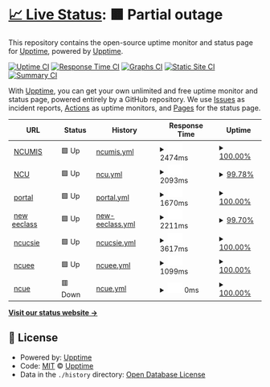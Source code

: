 # [📈 Live Status](https://demo.upptime.js.org): <!--live status--> **🟧 Partial outage**

This repository contains the open-source uptime monitor and status page for [Upptime](https://upptime.js.org), powered by [Upptime](https://github.com/upptime/upptime).

[![Uptime CI](https://github.com/upptime/upptime/workflows/Uptime%20CI/badge.svg)](https://github.com/upptime/upptime/actions?query=workflow%3A%22Uptime+CI%22)
[![Response Time CI](https://github.com/upptime/upptime/workflows/Response%20Time%20CI/badge.svg)](https://github.com/upptime/upptime/actions?query=workflow%3A%22Response+Time+CI%22)
[![Graphs CI](https://github.com/upptime/upptime/workflows/Graphs%20CI/badge.svg)](https://github.com/upptime/upptime/actions?query=workflow%3A%22Graphs+CI%22)
[![Static Site CI](https://github.com/upptime/upptime/workflows/Static%20Site%20CI/badge.svg)](https://github.com/upptime/upptime/actions?query=workflow%3A%22Static+Site+CI%22)
[![Summary CI](https://github.com/upptime/upptime/workflows/Summary%20CI/badge.svg)](https://github.com/upptime/upptime/actions?query=workflow%3A%22Summary+CI%22)

With [Upptime](https://upptime.js.org), you can get your own unlimited and free uptime monitor and status page, powered entirely by a GitHub repository. We use [Issues](https://github.com/upptime/upptime/issues) as incident reports, [Actions](https://github.com/upptime/upptime/actions) as uptime monitors, and [Pages](https://demo.upptime.js.org) for the status page.

<!--start: status pages-->
<!-- This summary is generated by Upptime (https://github.com/upptime/upptime) -->
<!-- Do not edit this manually, your changes will be overwritten -->
<!-- prettier-ignore -->
| URL | Status | History | Response Time | Uptime |
| --- | ------ | ------- | ------------- | ------ |
| <img alt="" src="https://favicons.githubusercontent.com/im.mgt.ncu.edu.tw" height="13"> [NCUMIS](https://im.mgt.ncu.edu.tw/) | 🟩 Up | [ncumis.yml](https://github.com/zeroannnn/bdcfinal/commits/HEAD/history/ncumis.yml) | <details><summary><img alt="Response time graph" src="./graphs/ncumis/response-time-week.png" height="20"> 2474ms</summary><br><a href="https://demo.upptime.js.org/history/ncumis"><img alt="Response time 2598" src="https://img.shields.io/endpoint?url=https%3A%2F%2Fraw.githubusercontent.com%2Fzeroannnn%2Fbdcfinal%2FHEAD%2Fapi%2Fncumis%2Fresponse-time.json"></a><br><a href="https://demo.upptime.js.org/history/ncumis"><img alt="24-hour response time 2993" src="https://img.shields.io/endpoint?url=https%3A%2F%2Fraw.githubusercontent.com%2Fzeroannnn%2Fbdcfinal%2FHEAD%2Fapi%2Fncumis%2Fresponse-time-day.json"></a><br><a href="https://demo.upptime.js.org/history/ncumis"><img alt="7-day response time 2474" src="https://img.shields.io/endpoint?url=https%3A%2F%2Fraw.githubusercontent.com%2Fzeroannnn%2Fbdcfinal%2FHEAD%2Fapi%2Fncumis%2Fresponse-time-week.json"></a><br><a href="https://demo.upptime.js.org/history/ncumis"><img alt="30-day response time 2598" src="https://img.shields.io/endpoint?url=https%3A%2F%2Fraw.githubusercontent.com%2Fzeroannnn%2Fbdcfinal%2FHEAD%2Fapi%2Fncumis%2Fresponse-time-month.json"></a><br><a href="https://demo.upptime.js.org/history/ncumis"><img alt="1-year response time 2598" src="https://img.shields.io/endpoint?url=https%3A%2F%2Fraw.githubusercontent.com%2Fzeroannnn%2Fbdcfinal%2FHEAD%2Fapi%2Fncumis%2Fresponse-time-year.json"></a></details> | <details><summary><a href="https://demo.upptime.js.org/history/ncumis">100.00%</a></summary><a href="https://demo.upptime.js.org/history/ncumis"><img alt="All-time uptime 100.00%" src="https://img.shields.io/endpoint?url=https%3A%2F%2Fraw.githubusercontent.com%2Fzeroannnn%2Fbdcfinal%2FHEAD%2Fapi%2Fncumis%2Fuptime.json"></a><br><a href="https://demo.upptime.js.org/history/ncumis"><img alt="24-hour uptime 100.00%" src="https://img.shields.io/endpoint?url=https%3A%2F%2Fraw.githubusercontent.com%2Fzeroannnn%2Fbdcfinal%2FHEAD%2Fapi%2Fncumis%2Fuptime-day.json"></a><br><a href="https://demo.upptime.js.org/history/ncumis"><img alt="7-day uptime 100.00%" src="https://img.shields.io/endpoint?url=https%3A%2F%2Fraw.githubusercontent.com%2Fzeroannnn%2Fbdcfinal%2FHEAD%2Fapi%2Fncumis%2Fuptime-week.json"></a><br><a href="https://demo.upptime.js.org/history/ncumis"><img alt="30-day uptime 100.00%" src="https://img.shields.io/endpoint?url=https%3A%2F%2Fraw.githubusercontent.com%2Fzeroannnn%2Fbdcfinal%2FHEAD%2Fapi%2Fncumis%2Fuptime-month.json"></a><br><a href="https://demo.upptime.js.org/history/ncumis"><img alt="1-year uptime 100.00%" src="https://img.shields.io/endpoint?url=https%3A%2F%2Fraw.githubusercontent.com%2Fzeroannnn%2Fbdcfinal%2FHEAD%2Fapi%2Fncumis%2Fuptime-year.json"></a></details>
| <img alt="" src="https://favicons.githubusercontent.com/www.ncu.edu.tw" height="13"> [NCU](https://www.ncu.edu.tw/tw/) | 🟩 Up | [ncu.yml](https://github.com/zeroannnn/bdcfinal/commits/HEAD/history/ncu.yml) | <details><summary><img alt="Response time graph" src="./graphs/ncu/response-time-week.png" height="20"> 2093ms</summary><br><a href="https://demo.upptime.js.org/history/ncu"><img alt="Response time 2405" src="https://img.shields.io/endpoint?url=https%3A%2F%2Fraw.githubusercontent.com%2Fzeroannnn%2Fbdcfinal%2FHEAD%2Fapi%2Fncu%2Fresponse-time.json"></a><br><a href="https://demo.upptime.js.org/history/ncu"><img alt="24-hour response time 2591" src="https://img.shields.io/endpoint?url=https%3A%2F%2Fraw.githubusercontent.com%2Fzeroannnn%2Fbdcfinal%2FHEAD%2Fapi%2Fncu%2Fresponse-time-day.json"></a><br><a href="https://demo.upptime.js.org/history/ncu"><img alt="7-day response time 2093" src="https://img.shields.io/endpoint?url=https%3A%2F%2Fraw.githubusercontent.com%2Fzeroannnn%2Fbdcfinal%2FHEAD%2Fapi%2Fncu%2Fresponse-time-week.json"></a><br><a href="https://demo.upptime.js.org/history/ncu"><img alt="30-day response time 2405" src="https://img.shields.io/endpoint?url=https%3A%2F%2Fraw.githubusercontent.com%2Fzeroannnn%2Fbdcfinal%2FHEAD%2Fapi%2Fncu%2Fresponse-time-month.json"></a><br><a href="https://demo.upptime.js.org/history/ncu"><img alt="1-year response time 2405" src="https://img.shields.io/endpoint?url=https%3A%2F%2Fraw.githubusercontent.com%2Fzeroannnn%2Fbdcfinal%2FHEAD%2Fapi%2Fncu%2Fresponse-time-year.json"></a></details> | <details><summary><a href="https://demo.upptime.js.org/history/ncu">99.78%</a></summary><a href="https://demo.upptime.js.org/history/ncu"><img alt="All-time uptime 99.91%" src="https://img.shields.io/endpoint?url=https%3A%2F%2Fraw.githubusercontent.com%2Fzeroannnn%2Fbdcfinal%2FHEAD%2Fapi%2Fncu%2Fuptime.json"></a><br><a href="https://demo.upptime.js.org/history/ncu"><img alt="24-hour uptime 100.00%" src="https://img.shields.io/endpoint?url=https%3A%2F%2Fraw.githubusercontent.com%2Fzeroannnn%2Fbdcfinal%2FHEAD%2Fapi%2Fncu%2Fuptime-day.json"></a><br><a href="https://demo.upptime.js.org/history/ncu"><img alt="7-day uptime 99.78%" src="https://img.shields.io/endpoint?url=https%3A%2F%2Fraw.githubusercontent.com%2Fzeroannnn%2Fbdcfinal%2FHEAD%2Fapi%2Fncu%2Fuptime-week.json"></a><br><a href="https://demo.upptime.js.org/history/ncu"><img alt="30-day uptime 99.91%" src="https://img.shields.io/endpoint?url=https%3A%2F%2Fraw.githubusercontent.com%2Fzeroannnn%2Fbdcfinal%2FHEAD%2Fapi%2Fncu%2Fuptime-month.json"></a><br><a href="https://demo.upptime.js.org/history/ncu"><img alt="1-year uptime 99.91%" src="https://img.shields.io/endpoint?url=https%3A%2F%2Fraw.githubusercontent.com%2Fzeroannnn%2Fbdcfinal%2FHEAD%2Fapi%2Fncu%2Fuptime-year.json"></a></details>
| <img alt="" src="https://favicons.githubusercontent.com/portal.ncu.edu.tw" height="13"> [portal](https://portal.ncu.edu.tw/login) | 🟩 Up | [portal.yml](https://github.com/zeroannnn/bdcfinal/commits/HEAD/history/portal.yml) | <details><summary><img alt="Response time graph" src="./graphs/portal/response-time-week.png" height="20"> 1670ms</summary><br><a href="https://demo.upptime.js.org/history/portal"><img alt="Response time 1775" src="https://img.shields.io/endpoint?url=https%3A%2F%2Fraw.githubusercontent.com%2Fzeroannnn%2Fbdcfinal%2FHEAD%2Fapi%2Fportal%2Fresponse-time.json"></a><br><a href="https://demo.upptime.js.org/history/portal"><img alt="24-hour response time 1361" src="https://img.shields.io/endpoint?url=https%3A%2F%2Fraw.githubusercontent.com%2Fzeroannnn%2Fbdcfinal%2FHEAD%2Fapi%2Fportal%2Fresponse-time-day.json"></a><br><a href="https://demo.upptime.js.org/history/portal"><img alt="7-day response time 1670" src="https://img.shields.io/endpoint?url=https%3A%2F%2Fraw.githubusercontent.com%2Fzeroannnn%2Fbdcfinal%2FHEAD%2Fapi%2Fportal%2Fresponse-time-week.json"></a><br><a href="https://demo.upptime.js.org/history/portal"><img alt="30-day response time 1775" src="https://img.shields.io/endpoint?url=https%3A%2F%2Fraw.githubusercontent.com%2Fzeroannnn%2Fbdcfinal%2FHEAD%2Fapi%2Fportal%2Fresponse-time-month.json"></a><br><a href="https://demo.upptime.js.org/history/portal"><img alt="1-year response time 1775" src="https://img.shields.io/endpoint?url=https%3A%2F%2Fraw.githubusercontent.com%2Fzeroannnn%2Fbdcfinal%2FHEAD%2Fapi%2Fportal%2Fresponse-time-year.json"></a></details> | <details><summary><a href="https://demo.upptime.js.org/history/portal">100.00%</a></summary><a href="https://demo.upptime.js.org/history/portal"><img alt="All-time uptime 99.85%" src="https://img.shields.io/endpoint?url=https%3A%2F%2Fraw.githubusercontent.com%2Fzeroannnn%2Fbdcfinal%2FHEAD%2Fapi%2Fportal%2Fuptime.json"></a><br><a href="https://demo.upptime.js.org/history/portal"><img alt="24-hour uptime 100.00%" src="https://img.shields.io/endpoint?url=https%3A%2F%2Fraw.githubusercontent.com%2Fzeroannnn%2Fbdcfinal%2FHEAD%2Fapi%2Fportal%2Fuptime-day.json"></a><br><a href="https://demo.upptime.js.org/history/portal"><img alt="7-day uptime 100.00%" src="https://img.shields.io/endpoint?url=https%3A%2F%2Fraw.githubusercontent.com%2Fzeroannnn%2Fbdcfinal%2FHEAD%2Fapi%2Fportal%2Fuptime-week.json"></a><br><a href="https://demo.upptime.js.org/history/portal"><img alt="30-day uptime 99.85%" src="https://img.shields.io/endpoint?url=https%3A%2F%2Fraw.githubusercontent.com%2Fzeroannnn%2Fbdcfinal%2FHEAD%2Fapi%2Fportal%2Fuptime-month.json"></a><br><a href="https://demo.upptime.js.org/history/portal"><img alt="1-year uptime 99.85%" src="https://img.shields.io/endpoint?url=https%3A%2F%2Fraw.githubusercontent.com%2Fzeroannnn%2Fbdcfinal%2FHEAD%2Fapi%2Fportal%2Fuptime-year.json"></a></details>
| <img alt="" src="https://favicons.githubusercontent.com/ncueeclass.ncu.edu.tw" height="13"> [new eeclass](https://ncueeclass.ncu.edu.tw/) | 🟩 Up | [new-eeclass.yml](https://github.com/zeroannnn/bdcfinal/commits/HEAD/history/new-eeclass.yml) | <details><summary><img alt="Response time graph" src="./graphs/new-eeclass/response-time-week.png" height="20"> 2211ms</summary><br><a href="https://demo.upptime.js.org/history/new-eeclass"><img alt="Response time 2217" src="https://img.shields.io/endpoint?url=https%3A%2F%2Fraw.githubusercontent.com%2Fzeroannnn%2Fbdcfinal%2FHEAD%2Fapi%2Fnew-eeclass%2Fresponse-time.json"></a><br><a href="https://demo.upptime.js.org/history/new-eeclass"><img alt="24-hour response time 3213" src="https://img.shields.io/endpoint?url=https%3A%2F%2Fraw.githubusercontent.com%2Fzeroannnn%2Fbdcfinal%2FHEAD%2Fapi%2Fnew-eeclass%2Fresponse-time-day.json"></a><br><a href="https://demo.upptime.js.org/history/new-eeclass"><img alt="7-day response time 2211" src="https://img.shields.io/endpoint?url=https%3A%2F%2Fraw.githubusercontent.com%2Fzeroannnn%2Fbdcfinal%2FHEAD%2Fapi%2Fnew-eeclass%2Fresponse-time-week.json"></a><br><a href="https://demo.upptime.js.org/history/new-eeclass"><img alt="30-day response time 2217" src="https://img.shields.io/endpoint?url=https%3A%2F%2Fraw.githubusercontent.com%2Fzeroannnn%2Fbdcfinal%2FHEAD%2Fapi%2Fnew-eeclass%2Fresponse-time-month.json"></a><br><a href="https://demo.upptime.js.org/history/new-eeclass"><img alt="1-year response time 2217" src="https://img.shields.io/endpoint?url=https%3A%2F%2Fraw.githubusercontent.com%2Fzeroannnn%2Fbdcfinal%2FHEAD%2Fapi%2Fnew-eeclass%2Fresponse-time-year.json"></a></details> | <details><summary><a href="https://demo.upptime.js.org/history/new-eeclass">99.70%</a></summary><a href="https://demo.upptime.js.org/history/new-eeclass"><img alt="All-time uptime 99.58%" src="https://img.shields.io/endpoint?url=https%3A%2F%2Fraw.githubusercontent.com%2Fzeroannnn%2Fbdcfinal%2FHEAD%2Fapi%2Fnew-eeclass%2Fuptime.json"></a><br><a href="https://demo.upptime.js.org/history/new-eeclass"><img alt="24-hour uptime 100.00%" src="https://img.shields.io/endpoint?url=https%3A%2F%2Fraw.githubusercontent.com%2Fzeroannnn%2Fbdcfinal%2FHEAD%2Fapi%2Fnew-eeclass%2Fuptime-day.json"></a><br><a href="https://demo.upptime.js.org/history/new-eeclass"><img alt="7-day uptime 99.70%" src="https://img.shields.io/endpoint?url=https%3A%2F%2Fraw.githubusercontent.com%2Fzeroannnn%2Fbdcfinal%2FHEAD%2Fapi%2Fnew-eeclass%2Fuptime-week.json"></a><br><a href="https://demo.upptime.js.org/history/new-eeclass"><img alt="30-day uptime 99.58%" src="https://img.shields.io/endpoint?url=https%3A%2F%2Fraw.githubusercontent.com%2Fzeroannnn%2Fbdcfinal%2FHEAD%2Fapi%2Fnew-eeclass%2Fuptime-month.json"></a><br><a href="https://demo.upptime.js.org/history/new-eeclass"><img alt="1-year uptime 99.58%" src="https://img.shields.io/endpoint?url=https%3A%2F%2Fraw.githubusercontent.com%2Fzeroannnn%2Fbdcfinal%2FHEAD%2Fapi%2Fnew-eeclass%2Fuptime-year.json"></a></details>
| <img alt="" src="https://favicons.githubusercontent.com/www.csie.ncu.edu.tw" height="13"> [ncucsie](https://www.csie.ncu.edu.tw/) | 🟩 Up | [ncucsie.yml](https://github.com/zeroannnn/bdcfinal/commits/HEAD/history/ncucsie.yml) | <details><summary><img alt="Response time graph" src="./graphs/ncucsie/response-time-week.png" height="20"> 3617ms</summary><br><a href="https://demo.upptime.js.org/history/ncucsie"><img alt="Response time 3654" src="https://img.shields.io/endpoint?url=https%3A%2F%2Fraw.githubusercontent.com%2Fzeroannnn%2Fbdcfinal%2FHEAD%2Fapi%2Fncucsie%2Fresponse-time.json"></a><br><a href="https://demo.upptime.js.org/history/ncucsie"><img alt="24-hour response time 4804" src="https://img.shields.io/endpoint?url=https%3A%2F%2Fraw.githubusercontent.com%2Fzeroannnn%2Fbdcfinal%2FHEAD%2Fapi%2Fncucsie%2Fresponse-time-day.json"></a><br><a href="https://demo.upptime.js.org/history/ncucsie"><img alt="7-day response time 3617" src="https://img.shields.io/endpoint?url=https%3A%2F%2Fraw.githubusercontent.com%2Fzeroannnn%2Fbdcfinal%2FHEAD%2Fapi%2Fncucsie%2Fresponse-time-week.json"></a><br><a href="https://demo.upptime.js.org/history/ncucsie"><img alt="30-day response time 3654" src="https://img.shields.io/endpoint?url=https%3A%2F%2Fraw.githubusercontent.com%2Fzeroannnn%2Fbdcfinal%2FHEAD%2Fapi%2Fncucsie%2Fresponse-time-month.json"></a><br><a href="https://demo.upptime.js.org/history/ncucsie"><img alt="1-year response time 3654" src="https://img.shields.io/endpoint?url=https%3A%2F%2Fraw.githubusercontent.com%2Fzeroannnn%2Fbdcfinal%2FHEAD%2Fapi%2Fncucsie%2Fresponse-time-year.json"></a></details> | <details><summary><a href="https://demo.upptime.js.org/history/ncucsie">100.00%</a></summary><a href="https://demo.upptime.js.org/history/ncucsie"><img alt="All-time uptime 100.00%" src="https://img.shields.io/endpoint?url=https%3A%2F%2Fraw.githubusercontent.com%2Fzeroannnn%2Fbdcfinal%2FHEAD%2Fapi%2Fncucsie%2Fuptime.json"></a><br><a href="https://demo.upptime.js.org/history/ncucsie"><img alt="24-hour uptime 100.00%" src="https://img.shields.io/endpoint?url=https%3A%2F%2Fraw.githubusercontent.com%2Fzeroannnn%2Fbdcfinal%2FHEAD%2Fapi%2Fncucsie%2Fuptime-day.json"></a><br><a href="https://demo.upptime.js.org/history/ncucsie"><img alt="7-day uptime 100.00%" src="https://img.shields.io/endpoint?url=https%3A%2F%2Fraw.githubusercontent.com%2Fzeroannnn%2Fbdcfinal%2FHEAD%2Fapi%2Fncucsie%2Fuptime-week.json"></a><br><a href="https://demo.upptime.js.org/history/ncucsie"><img alt="30-day uptime 100.00%" src="https://img.shields.io/endpoint?url=https%3A%2F%2Fraw.githubusercontent.com%2Fzeroannnn%2Fbdcfinal%2FHEAD%2Fapi%2Fncucsie%2Fuptime-month.json"></a><br><a href="https://demo.upptime.js.org/history/ncucsie"><img alt="1-year uptime 100.00%" src="https://img.shields.io/endpoint?url=https%3A%2F%2Fraw.githubusercontent.com%2Fzeroannnn%2Fbdcfinal%2FHEAD%2Fapi%2Fncucsie%2Fuptime-year.json"></a></details>
| <img alt="" src="https://favicons.githubusercontent.com/www2.ee.ncu.edu.tw" height="13"> [ncuee](http://www2.ee.ncu.edu.tw/) | 🟩 Up | [ncuee.yml](https://github.com/zeroannnn/bdcfinal/commits/HEAD/history/ncuee.yml) | <details><summary><img alt="Response time graph" src="./graphs/ncuee/response-time-week.png" height="20"> 1099ms</summary><br><a href="https://demo.upptime.js.org/history/ncuee"><img alt="Response time 1063" src="https://img.shields.io/endpoint?url=https%3A%2F%2Fraw.githubusercontent.com%2Fzeroannnn%2Fbdcfinal%2FHEAD%2Fapi%2Fncuee%2Fresponse-time.json"></a><br><a href="https://demo.upptime.js.org/history/ncuee"><img alt="24-hour response time 1863" src="https://img.shields.io/endpoint?url=https%3A%2F%2Fraw.githubusercontent.com%2Fzeroannnn%2Fbdcfinal%2FHEAD%2Fapi%2Fncuee%2Fresponse-time-day.json"></a><br><a href="https://demo.upptime.js.org/history/ncuee"><img alt="7-day response time 1099" src="https://img.shields.io/endpoint?url=https%3A%2F%2Fraw.githubusercontent.com%2Fzeroannnn%2Fbdcfinal%2FHEAD%2Fapi%2Fncuee%2Fresponse-time-week.json"></a><br><a href="https://demo.upptime.js.org/history/ncuee"><img alt="30-day response time 1063" src="https://img.shields.io/endpoint?url=https%3A%2F%2Fraw.githubusercontent.com%2Fzeroannnn%2Fbdcfinal%2FHEAD%2Fapi%2Fncuee%2Fresponse-time-month.json"></a><br><a href="https://demo.upptime.js.org/history/ncuee"><img alt="1-year response time 1063" src="https://img.shields.io/endpoint?url=https%3A%2F%2Fraw.githubusercontent.com%2Fzeroannnn%2Fbdcfinal%2FHEAD%2Fapi%2Fncuee%2Fresponse-time-year.json"></a></details> | <details><summary><a href="https://demo.upptime.js.org/history/ncuee">100.00%</a></summary><a href="https://demo.upptime.js.org/history/ncuee"><img alt="All-time uptime 100.00%" src="https://img.shields.io/endpoint?url=https%3A%2F%2Fraw.githubusercontent.com%2Fzeroannnn%2Fbdcfinal%2FHEAD%2Fapi%2Fncuee%2Fuptime.json"></a><br><a href="https://demo.upptime.js.org/history/ncuee"><img alt="24-hour uptime 100.00%" src="https://img.shields.io/endpoint?url=https%3A%2F%2Fraw.githubusercontent.com%2Fzeroannnn%2Fbdcfinal%2FHEAD%2Fapi%2Fncuee%2Fuptime-day.json"></a><br><a href="https://demo.upptime.js.org/history/ncuee"><img alt="7-day uptime 100.00%" src="https://img.shields.io/endpoint?url=https%3A%2F%2Fraw.githubusercontent.com%2Fzeroannnn%2Fbdcfinal%2FHEAD%2Fapi%2Fncuee%2Fuptime-week.json"></a><br><a href="https://demo.upptime.js.org/history/ncuee"><img alt="30-day uptime 100.00%" src="https://img.shields.io/endpoint?url=https%3A%2F%2Fraw.githubusercontent.com%2Fzeroannnn%2Fbdcfinal%2FHEAD%2Fapi%2Fncuee%2Fuptime-month.json"></a><br><a href="https://demo.upptime.js.org/history/ncuee"><img alt="1-year uptime 100.00%" src="https://img.shields.io/endpoint?url=https%3A%2F%2Fraw.githubusercontent.com%2Fzeroannnn%2Fbdcfinal%2FHEAD%2Fapi%2Fncuee%2Fuptime-year.json"></a></details>
| <img alt="" src="https://favicons.githubusercontent.com/engli.ncu.edu.tw" height="13"> [ncue](https://engli.ncu.edu.tw/) | 🟥 Down | [ncue.yml](https://github.com/zeroannnn/bdcfinal/commits/HEAD/history/ncue.yml) | <details><summary><img alt="Response time graph" src="./graphs/ncue/response-time-week.png" height="20"> 0ms</summary><br><a href="https://demo.upptime.js.org/history/ncue"><img alt="Response time 0" src="https://img.shields.io/endpoint?url=https%3A%2F%2Fraw.githubusercontent.com%2Fzeroannnn%2Fbdcfinal%2FHEAD%2Fapi%2Fncue%2Fresponse-time.json"></a><br><a href="https://demo.upptime.js.org/history/ncue"><img alt="24-hour response time 0" src="https://img.shields.io/endpoint?url=https%3A%2F%2Fraw.githubusercontent.com%2Fzeroannnn%2Fbdcfinal%2FHEAD%2Fapi%2Fncue%2Fresponse-time-day.json"></a><br><a href="https://demo.upptime.js.org/history/ncue"><img alt="7-day response time 0" src="https://img.shields.io/endpoint?url=https%3A%2F%2Fraw.githubusercontent.com%2Fzeroannnn%2Fbdcfinal%2FHEAD%2Fapi%2Fncue%2Fresponse-time-week.json"></a><br><a href="https://demo.upptime.js.org/history/ncue"><img alt="30-day response time 0" src="https://img.shields.io/endpoint?url=https%3A%2F%2Fraw.githubusercontent.com%2Fzeroannnn%2Fbdcfinal%2FHEAD%2Fapi%2Fncue%2Fresponse-time-month.json"></a><br><a href="https://demo.upptime.js.org/history/ncue"><img alt="1-year response time 0" src="https://img.shields.io/endpoint?url=https%3A%2F%2Fraw.githubusercontent.com%2Fzeroannnn%2Fbdcfinal%2FHEAD%2Fapi%2Fncue%2Fresponse-time-year.json"></a></details> | <details><summary><a href="https://demo.upptime.js.org/history/ncue">100.00%</a></summary><a href="https://demo.upptime.js.org/history/ncue"><img alt="All-time uptime 100.00%" src="https://img.shields.io/endpoint?url=https%3A%2F%2Fraw.githubusercontent.com%2Fzeroannnn%2Fbdcfinal%2FHEAD%2Fapi%2Fncue%2Fuptime.json"></a><br><a href="https://demo.upptime.js.org/history/ncue"><img alt="24-hour uptime 100.00%" src="https://img.shields.io/endpoint?url=https%3A%2F%2Fraw.githubusercontent.com%2Fzeroannnn%2Fbdcfinal%2FHEAD%2Fapi%2Fncue%2Fuptime-day.json"></a><br><a href="https://demo.upptime.js.org/history/ncue"><img alt="7-day uptime 100.00%" src="https://img.shields.io/endpoint?url=https%3A%2F%2Fraw.githubusercontent.com%2Fzeroannnn%2Fbdcfinal%2FHEAD%2Fapi%2Fncue%2Fuptime-week.json"></a><br><a href="https://demo.upptime.js.org/history/ncue"><img alt="30-day uptime 100.00%" src="https://img.shields.io/endpoint?url=https%3A%2F%2Fraw.githubusercontent.com%2Fzeroannnn%2Fbdcfinal%2FHEAD%2Fapi%2Fncue%2Fuptime-month.json"></a><br><a href="https://demo.upptime.js.org/history/ncue"><img alt="1-year uptime 100.00%" src="https://img.shields.io/endpoint?url=https%3A%2F%2Fraw.githubusercontent.com%2Fzeroannnn%2Fbdcfinal%2FHEAD%2Fapi%2Fncue%2Fuptime-year.json"></a></details>

<!--end: status pages-->

[**Visit our status website →**](https://demo.upptime.js.org)

## 📄 License

- Powered by: [Upptime](https://github.com/upptime/upptime)
- Code: [MIT](./LICENSE) © [Upptime](https://upptime.js.org)
- Data in the `./history` directory: [Open Database License](https://opendatacommons.org/licenses/odbl/1-0/)
